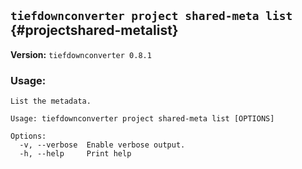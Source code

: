 ## `tiefdownconverter project shared-meta list` {#projectshared-metalist}

**Version:** `tiefdownconverter 0.8.1`

### Usage:
```
List the metadata.

Usage: tiefdownconverter project shared-meta list [OPTIONS]

Options:
  -v, --verbose  Enable verbose output.
  -h, --help     Print help
```

